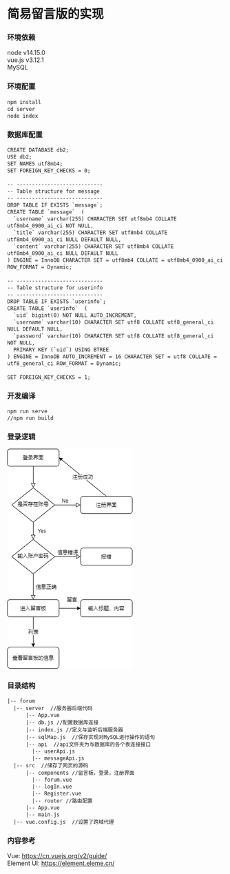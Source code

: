 # 简易留言版的实现

### 环境依赖
node v14.15.0  
vue.js v3.12.1  
MySQL


### 环境配置
```
npm install
cd server
node index 
```

### 数据库配置
```
CREATE DATABASE db2;
USE db2;
SET NAMES utf8mb4;
SET FOREIGN_KEY_CHECKS = 0;

-- ----------------------------
-- Table structure for message
-- ----------------------------
DROP TABLE IF EXISTS `message`;
CREATE TABLE `message`  (
  `username` varchar(255) CHARACTER SET utf8mb4 COLLATE utf8mb4_0900_ai_ci NOT NULL,
  `title` varchar(255) CHARACTER SET utf8mb4 COLLATE utf8mb4_0900_ai_ci NULL DEFAULT NULL,
  `content` varchar(255) CHARACTER SET utf8mb4 COLLATE utf8mb4_0900_ai_ci NULL DEFAULT NULL
) ENGINE = InnoDB CHARACTER SET = utf8mb4 COLLATE = utf8mb4_0900_ai_ci ROW_FORMAT = Dynamic;

-- ----------------------------
-- Table structure for userinfo
-- ----------------------------
DROP TABLE IF EXISTS `userinfo`;
CREATE TABLE `userinfo`  (
  `uid` bigint(0) NOT NULL AUTO_INCREMENT,
  `username` varchar(10) CHARACTER SET utf8 COLLATE utf8_general_ci NULL DEFAULT NULL,
  `password` varchar(10) CHARACTER SET utf8 COLLATE utf8_general_ci NOT NULL,
  PRIMARY KEY (`uid`) USING BTREE
) ENGINE = InnoDB AUTO_INCREMENT = 16 CHARACTER SET = utf8 COLLATE = utf8_general_ci ROW_FORMAT = Dynamic;

SET FOREIGN_KEY_CHECKS = 1;
```


### 开发编译
```
npm run serve
//npm run build
```

### 登录逻辑
![Image text](https://github.com/Dasiylight/forum/blob/master/img/flow.png)

### 目录结构
```
|-- forum
  |-- server  //服务器后端代码
      |-- App.vue
      |-- db.js //配置数据库连接
      |-- index.js //定义与监听后端服务器
      |-- sqlMap.js  //保存实现对MySQL进行操作的语句
      |-- api  //api文件夹为与数据库的各个表连接接口
        |-- userApi.js
        |-- messageApi.js
  |-- src  //储存了网页的源码
      |-- components //留言板，登录，注册界面
        |-- forum.vue
        |-- logIn.vue
        |-- Register.vue
        |-- router //路由配置
      |-- App.vue
      |-- main.js
  |-- vue.config.js  //设置了跨域代理

```
### 内容参考
Vue: <https://cn.vuejs.org/v2/guide/>  
Element UI: <https://element.eleme.cn/>  

